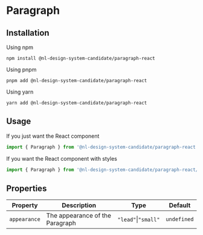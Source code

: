 # Paragraph

## Installation

Using npm

```shell
npm install @nl-design-system-candidate/paragraph-react
```

Using pnpm

```shell
pnpm add @nl-design-system-candidate/paragraph-react
```

Using yarn

```shell
yarn add @nl-design-system-candidate/paragraph-react
```

## Usage

If you just want the React component

```typescript
import { Paragraph } from '@nl-design-system-candidate/paragraph-react';
```

If you want the React component with styles

```typescript
import { Paragraph } from '@nl-design-system-candidate/paragraph-react/css';
```

## Properties

| Property     | Description                     | Type                | Default     |
| ------------ | ------------------------------- | ------------------- | ----------- |
| `appearance` | The appearance of the Paragraph | `"lead"`\|`"small"` | `undefined` |
